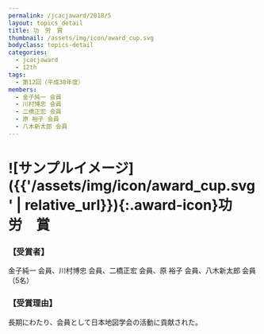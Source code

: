 ```yaml
---
permalink: /jcacjaward/2018/5
layout: topics_detail
title: 功　労　賞
thumbnail: /assets/img/icon/award_cup.svg
bodyclass: topics-detail
categories:
  - jcacjaward
  - 12th
tags:
  - 第12回（平成30年度）
members:
  - 金子純一 会員
  - 川村博忠 会員
  - 二橋正宏 会員
  - 原 裕子 会員
  - 八木新太郎 会員
---
```


# ![サンプルイメージ]({{'/assets/img/icon/award_cup.svg' | relative_url}}){:.award-icon}功　労　賞

### 【受賞者】

金子純一 会員、川村博忠 会員、二橋正宏 会員、原 裕子 会員、八木新太郎 会員 （5名）

### 【受賞理由】

長期にわたり、会員として日本地図学会の活動に貢献された。

